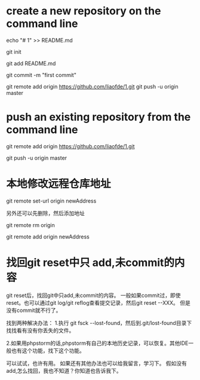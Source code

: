 # create a new repository on the command line

echo "# 1" >> README.md

git init

git add README.md

git commit -m "first commit"

git remote add origin https://github.com/liaofde/1.git
git push -u origin master


# push an existing repository from the command line

git remote add origin https://github.com/liaofde/1.git

git push -u origin master

# 本地修改远程仓库地址

git remote set-url origin newAddress  

另外还可以先删除，然后添加地址  

git remote rm origin  

git remote add origin newAddress  

# 找回git reset中只 add,未commit的内容  
git reset后，找回git中只add,未commit的内容。 
一般如果commit过，即使reset。也可以通过git log/git reflog查看提交记录，然后git reset --XXX。
但是没有commit就不行了。

找到两种解决办法： 
1.执行 git fsck --lost-found，然后到.git/lost-found目录下找找看有没有你丢失的文件。 


2.如果用phpstorm的话,phpstorm有自己的本地历史记录，可以恢复。其他IDE一般也有这个功能，找下这个功能。 

可以试试，也许有用。 
如果还有其他办法也可以给我留言，学习下。 
假如没有add,怎么找回，我也不知道？你知道也告诉我下。 
